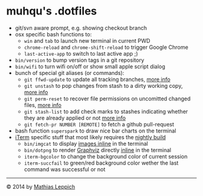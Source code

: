 
muhqu's .dotfiles
=================


 * git/svn aware prompt, e.g. showing checkout branch
 * osx specific bash functions to:
    * `win` and `tab` to launch new terminal in current PWD
    * `chrome-reload` and `chrome-shift-reload` to trigger Google Chrome 
    * `last-active-app` to switch to last active app ;)
 * `bin/version` to bump version tags in a git repository
 * `bin/wifi` to turn wifi on/off or show small apple script dialog
 * bunch of special git aliases (or commands):
    * `git ffwd-update` to update all tracking branches, [more info][git-ffwd-update] 
    * `git unstash` to pop changes from stash to a dirty working copy, [more info][git-unstash]
    * `git perm-reset` to recover file permissions on uncomitted changed files, [more info][git-perm-reset]
    * `git stash-list` to add check marks to stashes indicating whether they are already applied or not [more info][git-stash-list]
    * `git fetch-pr NUMBER [REMOTE]` to fetch a github pull-request
 * bash function `superspark` to draw nice bar charts on the terminal
 * [iTerm][] specific stuff that most likely requires the [nightly build][iTerm-nightly]
    * `bin/imgcat` to display [images inline][iTerm-images] in the terminal
    * `bin/dotpng` to render [Graphviz][] directly [inline][iTerm-images] in the terminal
    * `iterm-bgcolor` to change the background color of current session
    * `iterm-succfail` to green/red background color wether the last command was successful or not


------

© 2014 by [Mathias Leppich][github] 

[iTerm]: http://www.iterm2.com/
[iTerm-nightly]: http://www.iterm2.com/#/section/downloads
[iTerm-images]: http://www.iterm2.com/images.html
[Graphviz]: http://www.graphviz.org/
[github]: https://github.com/muhqu
[avatar]: http://www.gravatar.com/avatar/8086489bb41f38d0468310ec3ebe68d7?size=32
[git-ffwd-update]: http://stackoverflow.com/questions/9076361
[git-unstash]: http://stackoverflow.com/questions/3733698
[git-perm-reset]: http://stackoverflow.com/questions/4408378
[git-stash-list]: http://stackoverflow.com/questions/8243321